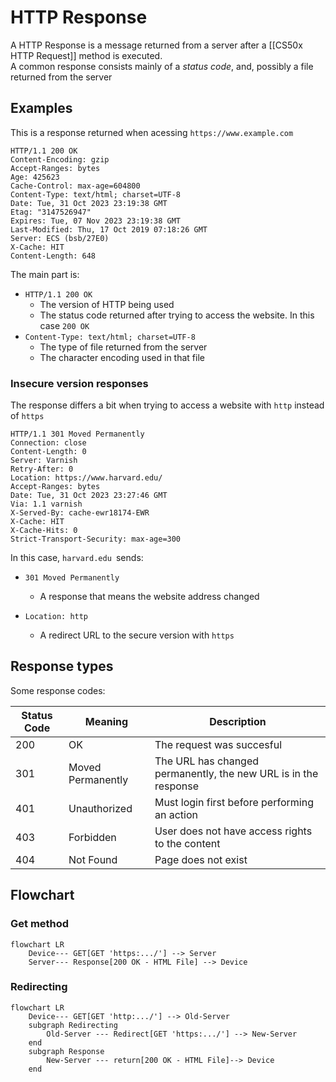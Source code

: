 # HTTP Response
A HTTP Response is a message returned from a server after a [[CS50x HTTP Request]] method is executed.  
A common response consists mainly of a *status code*, and, possibly a file returned from the server

## Examples
This is a response returned when acessing `https://www.example.com`

```http
HTTP/1.1 200 OK
Content-Encoding: gzip
Accept-Ranges: bytes
Age: 425623
Cache-Control: max-age=604800
Content-Type: text/html; charset=UTF-8
Date: Tue, 31 Oct 2023 23:19:38 GMT
Etag: "3147526947"
Expires: Tue, 07 Nov 2023 23:19:38 GMT
Last-Modified: Thu, 17 Oct 2019 07:18:26 GMT
Server: ECS (bsb/27E0)
X-Cache: HIT
Content-Length: 648
```

The main part is:
- `HTTP/1.1 200 OK`
    - The version of HTTP being used
    - The status code returned after trying to access the website. In this case `200 OK`
- `Content-Type: text/html; charset=UTF-8`
    - The type of file returned from the server
    - The character encoding used in that file

### Insecure version responses
The response differs a bit when trying to access a website with `http` instead of `https`

```http
HTTP/1.1 301 Moved Permanently
Connection: close
Content-Length: 0
Server: Varnish
Retry-After: 0
Location: https://www.harvard.edu/
Accept-Ranges: bytes
Date: Tue, 31 Oct 2023 23:27:46 GMT
Via: 1.1 varnish
X-Served-By: cache-ewr18174-EWR
X-Cache: HIT
X-Cache-Hits: 0
Strict-Transport-Security: max-age=300
```
In this case, `harvard.edu `sends: 
- `301 Moved Permanently` 
    - A response that means the website address changed

- `Location: http`
    - A redirect URL to the secure version with `https`


## Response types
Some response codes: 

| Status Code    | Meaning| Description|
|---------------- | --------------- | --------------- |
| 200        | OK         | The request was succesful |
| 301        | Moved Permanently | The URL has changed permanently, the new URL is in the response    |
| 401       | Unauthorized |Must login first before performing an action|
| 403 | Forbidden | User does not have access rights to the content
| 404 | Not Found | Page does not exist


## Flowchart


### Get method
```mermaid
flowchart LR
    Device--- GET[GET 'https:.../'] --> Server
    Server--- Response[200 OK - HTML File] --> Device
```

### Redirecting
```mermaid
flowchart LR
    Device--- GET[GET 'http:.../'] --> Old-Server
    subgraph Redirecting
        Old-Server --- Redirect[GET 'https:.../'] --> New-Server
    end
    subgraph Response
        New-Server --- return[200 OK - HTML File]--> Device
    end
```

